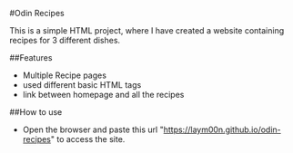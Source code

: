 #Odin Recipes

This is a simple HTML project, where I have created a website containing recipes for 3 different dishes.

##Features

- Multiple Recipe pages
- used different basic HTML tags
- link between homepage and all the recipes

##How to use
- Open the browser and paste this url "https://laym00n.github.io/odin-recipes" to access the site.